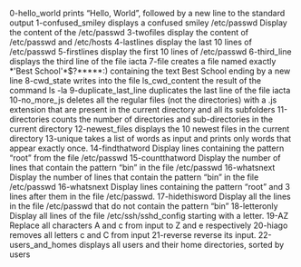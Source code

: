 0-hello_world  prints “Hello, World”, followed by a new line to the standard output
1-confused_smiley  displays a confused smiley 
/etc/passwd Display the content of the /etc/passwd
3-twofiles display the content of /etc/passwd and /etc/hosts
4-lastlines display the last 10 lines of /etc/passwd
5-firstlines display the first 10 lines of /etc/passwd
6-third_line displays the third line of the file iacta
7-file creates a file named exactly \*\'Best School\'\*$\?\*\*\*\*\*:) containing the text Best School ending by a new line
8-cwd_state writes into the file ls_cwd_content the result of the command ls -la
 9-duplicate_last_line  duplicates the last line of the file iacta
10-no_more_js  deletes all the regular files (not the directories) with a .js extension that are present in the current directory and all its subfolders
11-directories counts the number of directories and sub-directories in the current directory
12-newest_files displays the 10 newest files in the current directory
13-unique  takes a list of words as input and prints only words that appear exactly once.
14-findthatword Display lines containing the pattern “root” from the file /etc/passwd
15-countthatword Display the number of lines that contain the pattern “bin” in the file /etc/passwd
16-whatsnext Display the number of lines that contain the pattern “bin” in the file /etc/passwd
16-whatsnext Display lines containing the pattern “root” and 3 lines after them in the file /etc/passwd.
17-hidethisword Display all the lines in the file /etc/passwd that do not contain the pattern “bin”
18-letteronly Display all lines of the file /etc/ssh/sshd_config starting with a letter.
19-AZ Replace all characters A and c from input to Z and e respectively
20-hiago removes all letters c and C from input
21-reverse  reverse its input.
22-users_and_homes displays all users and their home directories, sorted by users
